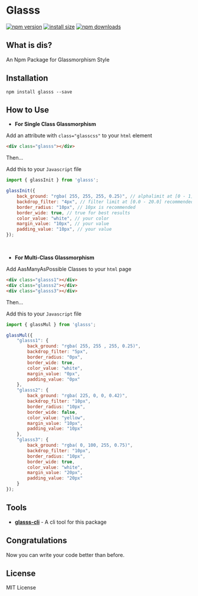 # Glasss

[![npm version](https://img.shields.io/npm/v/glasss.svg?style=flat-square)](https://www.npmjs.org/package/glasss) 
[![install size](https://packagephobia.com/badge?p=glasss)](https://packagephobia.com/result?p=glasss) 
[![npm downloads](https://img.shields.io/npm/dt/glasss.svg?style=flat-square)](http://npm-stat.com/charts.html?package=glasss) 

## What is dis?

An Npm Package for Glassmorphism Style

## Installation

```
npm install glasss --save
```

## How to Use

* **For Single Class Glassmorphism**

Add an attribute with  ```class="glasscss"``` to your `html` element 

```html
<div class="glasss"></div>
```

Then...

Add this to your `Javascript` file

```javascript 
import { glassInit } from 'glasss';

glassInit({
    back_ground: "rgba( 255, 255, 255, 0.25)", // alphalimit at [0 - 1] 
    backdrop_filter: "4px", // filter limit at [0.0 - 20.0] recommended
    border_radius: "10px", // 10px is recommended
    border_wide: true, // true for best results
    color_value: "white", // your color
    margin_value: "10px", // your value 
    padding_value: "10px", // your value 
});
```
<br>

* **For Multi-Class Glassmorphism**

Add AasManyAsPossible Classes to your `html` page 

```html
<div class="glasss1"></div>
<div class="glasss2"></div>
<div class="glasss3"></div>
```

Then...

Add this to your `Javascript` file

```javascript 
import { glassMul } from 'glasss';

glassMul({
    "glasss1": {
        back_ground: "rgba( 255, 255 , 255, 0.25)", 
        backdrop_filter: "5px", 
        border_radius: "0px", 
        border_wide: true, 
        color_value: "white", 
        margin_value: "0px", 
        padding_value: "0px"
    },
    "glasss2": {
        back_ground: "rgba( 225, 0, 0, 0.42)", 
        backdrop_filter: "10px", 
        border_radius: "10px", 
        border_wide: false, 
        color_value: "yellow", 
        margin_value: "10px", 
        padding_value: "10px"
    }, 
    "glasss3": {
        back_ground: "rgba( 0, 100, 255, 0.75)", 
        backdrop_filter: "10px", 
        border_radius: "10px", 
        border_wide: true, 
        color_value: "white", 
        margin_value: "20px", 
        padding_value: "20px"
    }
});
```
## Tools

- **[glasss-cli](https://npmjs.com/package/glasss-cli)** - A cli tool for this package

## Congratulations

Now you can write your code better than before.

## License

MIT License
